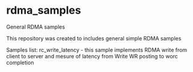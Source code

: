 # rdma_samples
General RDMA samples

This repository was created to includes general simple RDMA samples

Samples list:
rc_write_latency - this sample implements RDMA write from client to server and mesure of latency from Write WR posting to worc completion

